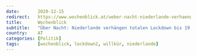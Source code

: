 ```yaml
---
date:       2020-12-15
redirect:   https://www.wochenblick.at/ueber-nacht-niederlande-verhaengen-totalen-lockdown-bis-19-jaenner/
title:      Wochenblick
subtitle:   "Über Nacht: Niederlande verhängen totalen Lockdown bis 19. Jänner"
country:    AT
categories: [Politik]
tags:       [wochenblick, lockdown2, willkür, niederlande]
---
```

